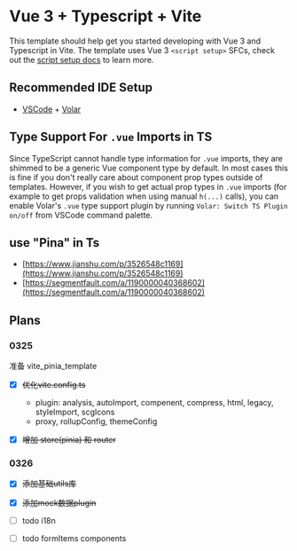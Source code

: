 # Vue 3 + Typescript + Vite

This template should help get you started developing with Vue 3 and Typescript in Vite. The template uses Vue 3 `<script setup>` SFCs, check out the [script setup docs](https://v3.vuejs.org/api/sfc-script-setup.html#sfc-script-setup) to learn more.

## Recommended IDE Setup

- [VSCode](https://code.visualstudio.com/) + [Volar](https://marketplace.visualstudio.com/items?itemName=johnsoncodehk.volar)

## Type Support For `.vue` Imports in TS

Since TypeScript cannot handle type information for `.vue` imports, they are shimmed to be a generic Vue component type by default. In most cases this is fine if you don't really care about component prop types outside of templates. However, if you wish to get actual prop types in `.vue` imports (for example to get props validation when using manual `h(...)` calls), you can enable Volar's `.vue` type support plugin by running `Volar: Switch TS Plugin on/off` from VSCode command palette.

## use "Pina" in Ts

- [https://www.jianshu.com/p/3526548c1169](https://www.jianshu.com/p/3526548c1169)
- [https://segmentfault.com/a/1190000040368602](https://segmentfault.com/a/1190000040368602)

## Plans

### 0325

准备 vite_pinia_template
- [x] ~~优化vite.config.ts~~
  - plugin: analysis, autoImport, compenent, compress, html, legacy, styleImport, scgIcons
  - proxy, rollupConfig, themeConfig
- [x] ~~增加 store(pinia) 和 router~~


### 0326
- [x] ~~添加基础utils库~~
- [x] ~~添加mock数据plugin~~

- [ ] todo i18n
- [ ] todo formItems components